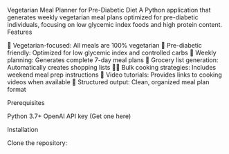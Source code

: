 Vegetarian Meal Planner for Pre-Diabetic Diet
A Python application that generates weekly vegetarian meal plans optimized for pre-diabetic individuals, focusing on low glycemic index foods and high protein content.
Features

🥗 Vegetarian-focused: All meals are 100% vegetarian
💉 Pre-diabetic friendly: Optimized for low glycemic index and controlled carbs
📅 Weekly planning: Generates complete 7-day meal plans
🛒 Grocery list generation: Automatically creates shopping lists
👨‍🍳 Bulk cooking strategies: Includes weekend meal prep instructions
🎥 Video tutorials: Provides links to cooking videos when available
📝 Structured output: Clean, organized meal plan format

Prerequisites

Python 3.7+
OpenAI API key (Get one here)

Installation

Clone the repository:

